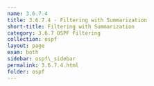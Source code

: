 ```yaml
---
name: 3.6.7.4
title: 3.6.7.4 - Filtering with Summarization
short-title: Filtering with Summarization
category: 3.6.7 OSPF Filtering
collection: ospf
layout: page
exam: both
sidebar: ospf\_sidebar
permalink: 3.6.7.4.html
folder: ospf
---
```


